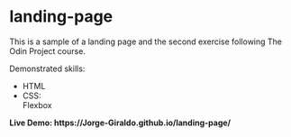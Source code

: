 # landing-page

This is a sample of a landing page and the second exercise following The Odin Project course.

Demonstrated skills:

<ul>
<li>HTML</li>
<li>CSS:<br>
Flexbox
</li>
</ul>
<strong>Live Demo: https://Jorge-Giraldo.github.io/landing-page/</strog>
